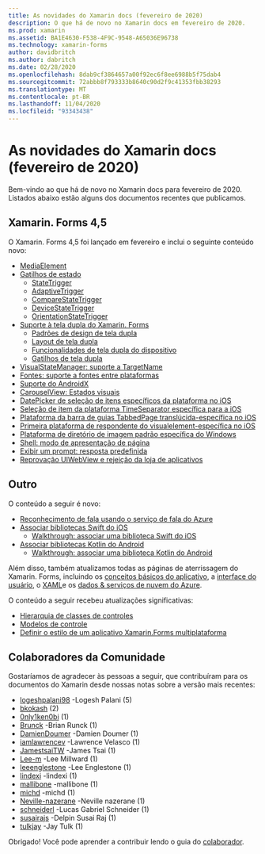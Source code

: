 ```yaml
---
title: As novidades do Xamarin docs (fevereiro de 2020)
description: O que há de novo no Xamarin docs em fevereiro de 2020.
ms.prod: xamarin
ms.assetid: BA1E4630-F538-4F9C-9548-A65036E96738
ms.technology: xamarin-forms
author: davidbritch
ms.author: dabritch
ms.date: 02/28/2020
ms.openlocfilehash: 8dab9cf3864657a00f92ec6f8ee6988b5f75dab4
ms.sourcegitcommit: 72abbb8f793333b8640c90d2f9c41353fbb38293
ms.translationtype: MT
ms.contentlocale: pt-BR
ms.lasthandoff: 11/04/2020
ms.locfileid: "93343438"
---
```

# <a name="xamarin-docs-whats-new-february-2020"></a>As novidades do Xamarin docs (fevereiro de 2020)

Bem-vindo ao que há de novo no Xamarin docs para fevereiro de 2020. Listados abaixo estão alguns dos documentos recentes que publicamos.

## <a name="xamarinforms-45"></a>Xamarin. Forms 4,5

O Xamarin. Forms 4,5 foi lançado em fevereiro e inclui o seguinte conteúdo novo:

- [MediaElement](~/xamarin-forms/user-interface/mediaelement.md)
- [Gatilhos de estado](~/xamarin-forms/app-fundamentals/triggers.md#state-triggers)
  - [StateTrigger](~/xamarin-forms/app-fundamentals/triggers.md#state-trigger)
  - [AdaptiveTrigger](~/xamarin-forms/app-fundamentals/triggers.md#adaptive-trigger)
  - [CompareStateTrigger](~/xamarin-forms/app-fundamentals/triggers.md#compare-state-trigger)
  - [DeviceStateTrigger](~/xamarin-forms/app-fundamentals/triggers.md#device-state-trigger)
  - [OrientationStateTrigger](~/xamarin-forms/app-fundamentals/triggers.md#orientation-state-trigger)
- [Suporte à tela dupla do Xamarin. Forms](~/xamarin-forms/app-fundamentals/dual-screen/index.md)
  - [Padrões de design de tela dupla](~/xamarin-forms/app-fundamentals/dual-screen/design-patterns.md)
  - [Layout de tela dupla](~/xamarin-forms/app-fundamentals/dual-screen/twopaneview.md)
  - [Funcionalidades de tela dupla do dispositivo](~/xamarin-forms/app-fundamentals/dual-screen/dual-screen-info.md)
  - [Gatilhos de tela dupla](~/xamarin-forms/app-fundamentals/dual-screen/triggers.md)  
- [VisualStateManager: suporte a TargetName](~/xamarin-forms/user-interface/visual-state-manager.md#set-state-on-multiple-elements)
- [Fontes: suporte a fontes entre plataformas](~/xamarin-forms/user-interface/text/fonts.md#set-the-font-family)
- [Suporte do AndroidX](~/xamarin-forms/platform/android/androidx-migration.md)
- [CarouselView: Estados visuais](~/xamarin-forms/user-interface/carouselview/interaction.md#define-visual-states)
- [DatePicker de seleção de itens específicos da plataforma no iOS](~/xamarin-forms/platform/ios/datepicker-selection.md)
- [Seleção de item da plataforma TimeSeparator específica para a iOS](~/xamarin-forms/platform/ios/timepicker-selection.md)
- [Plataforma da barra de guias TabbedPage translúcida-específica no iOS](~/xamarin-forms/platform/ios/tabbedpage-translucent-tabbar.md)
- [Primeira plataforma de respondente do visualelement-específica no iOS](~/xamarin-forms/platform/ios/visualelement-first-responder.md)
- [Plataforma de diretório de imagem padrão específica do Windows](~/xamarin-forms/platform/windows/default-image-directory.md)
- [Shell: modo de apresentação de página](~/xamarin-forms/app-fundamentals/shell/configuration.md#set-page-presentation-mode)
- [Exibir um prompt: resposta predefinida](~/xamarin-forms/user-interface/pop-ups.md#display-a-prompt)
- [Reprovação UIWebView e rejeição da loja de aplicativos](~/xamarin-forms/user-interface/webview.md#uiwebview-deprecation-and-app-store-rejection-itms-90809)

## <a name="other"></a>Outro

O conteúdo a seguir é novo:

- [Reconhecimento de fala usando o serviço de fala do Azure](~/xamarin-forms/data-cloud/azure-cognitive-services/speech-recognition.md)
- [Associar bibliotecas Swift do iOS](~/ios/platform/binding-swift/index.md)
  - [Walkthrough: associar uma biblioteca Swift do iOS](~/ios/platform/binding-swift/walkthrough.md)
- [Associar bibliotecas Kotlin do Android](~/android/platform/binding-kotlin-library/index.md)
  - [Walkthrough: associar uma biblioteca Kotlin do Android](~/android/platform/binding-kotlin-library/walkthrough.md)

Além disso, também atualizamos todas as páginas de aterrissagem do Xamarin. Forms, incluindo os [conceitos básicos do aplicativo](~/xamarin-forms/app-fundamentals/index.yml), a [interface do usuário](~/xamarin-forms/user-interface/index.yml), o [XAML](~/xamarin-forms/xaml/index.yml)e os [dados & serviços de nuvem do Azure](~/xamarin-forms/data-cloud/index.yml).

O conteúdo a seguir recebeu atualizações significativas:

- [Hierarquia de classes de controles](~/xamarin-forms/internals/class-hierarchy.md)
- [Modelos de controle](~/xamarin-forms/app-fundamentals/templates/control-template.md)
- [Definir o estilo de um aplicativo Xamarin.Forms multiplataforma](~/get-started/quickstarts/styling.md)

## <a name="community-contributors"></a>Colaboradores da Comunidade

Gostaríamos de agradecer às pessoas a seguir, que contribuíram para os documentos do Xamarin desde nossas notas sobre a versão mais recentes:

- [logeshpalani98](https://github.com/logeshpalani98) -Logesh Palani (5)
- [bkokash](https://github.com/bkokash) (2)
- [0nly1ken0bi](https://github.com/0nly1ken0bi) (1)
- [Brunck](https://github.com/brunck) -Brian Runck (1)
- [DamienDoumer](https://github.com/DamienDoumer) -Damien Doumer (1)
- [iamlawrencev](https://github.com/iamlawrencev) -Lawrence Velasco (1)
- [JamestsaiTW](https://github.com/JamestsaiTW) -James Tsai (1)
- [Lee-m](https://github.com/lee-m) -Lee Millward (1)
- [leeenglestone](https://github.com/leeenglestone) -Lee Englestone (1)
- [lindexi](https://github.com/lindexi) -lindexi (1)
- [mallibone](https://github.com/mallibone) -mallibone (1)
- [michd](https://github.com/michd) -michd (1)
- [Neville-nazerane](https://github.com/neville-nazerane) -Neville nazerane (1)
- [schneiderl](https://github.com/schneiderl) -Lucas Gabriel Schneider (1)
- [susairajs](https://github.com/susairajs) -Delpin Susai Raj (1)
- [tulkjay](https://github.com/tulkjay) -Jay Tulk (1)

Obrigado! Você pode aprender a contribuir lendo o guia do [colaborador](https://github.com/MicrosoftDocs/xamarin-docs/blob/live/CONTRIBUTING.md).
